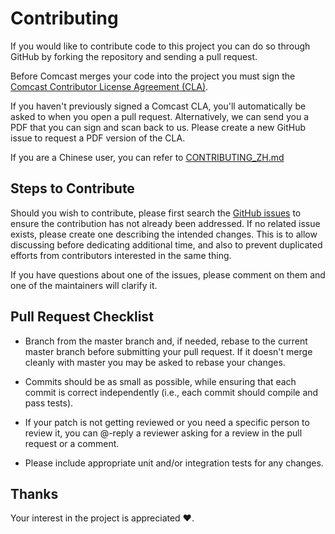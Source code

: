 # Contributing

If you would like to contribute code to this project you can do so through GitHub by forking the repository and sending a pull request.

Before Comcast merges your code into the project you must sign the [Comcast Contributor License Agreement (CLA)](https://gist.github.com/ComcastOSS/a7b8933dd8e368535378cda25c92d19a).

If you haven't previously signed a Comcast CLA, you'll automatically be asked to when you open a pull request. Alternatively, we can send you a PDF that you can sign and scan back to us. Please create a new GitHub issue to request a PDF version of the CLA.

If you are a Chinese user, you can refer to [CONTRIBUTING_ZH.md](../zh/CONTRIBUTING.md)

## Steps to Contribute

Should you wish to contribute, please first search the [GitHub issues](https://github.com/Comcast/pulsar-client-go/issues) to ensure the contribution has not already been addressed. If no related issue exists,
please create one describing the intended changes. This is to allow discussing before dedicating additional time, and also to prevent duplicated efforts from contributors interested in the same thing.

If you have questions about one of the issues, please comment on them and one of the maintainers will clarify it.

## Pull Request Checklist

* Branch from the master branch and, if needed, rebase to the current master branch before submitting your pull request. If it doesn't merge cleanly with master you may be asked to rebase your changes.

* Commits should be as small as possible, while ensuring that each commit is correct independently (i.e., each commit should compile and pass tests).

* If your patch is not getting reviewed or you need a specific person to review it, you can @-reply a reviewer asking for a review in the pull request or a comment.

* Please include appropriate unit and/or integration tests for any changes.

## Thanks

Your interest in the project is appreciated :heart:.
